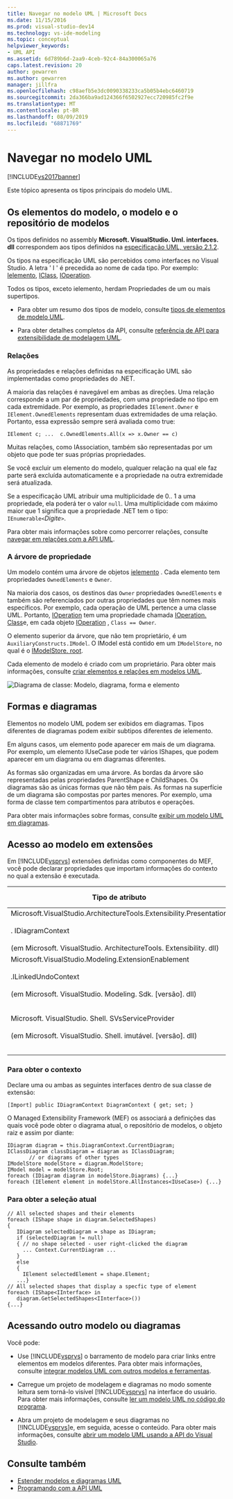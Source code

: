 ```yaml
---
title: Navegar no modelo UML | Microsoft Docs
ms.date: 11/15/2016
ms.prod: visual-studio-dev14
ms.technology: vs-ide-modeling
ms.topic: conceptual
helpviewer_keywords:
- UML API
ms.assetid: 6d789b6d-2aa9-4ceb-92c4-84a300065a76
caps.latest.revision: 20
author: gewarren
ms.author: gewarren
manager: jillfra
ms.openlocfilehash: c98aefb5e3dc0090338233ca5b05b4ebc6460719
ms.sourcegitcommit: 2da366ba9ad124366f6502927ecc720985fc2f9e
ms.translationtype: MT
ms.contentlocale: pt-BR
ms.lasthandoff: 08/09/2019
ms.locfileid: "68871769"
---
```

# <a name="navigate-the-uml-model"></a>Navegar no modelo UML
[!INCLUDE[vs2017banner](../includes/vs2017banner.md)]

Este tópico apresenta os tipos principais do modelo UML.

## <a name="the-model-elements-model-and-model-store"></a>Os elementos do modelo, o modelo e o repositório de modelos
 Os tipos definidos no assembly **Microsoft. VisualStudio. Uml. interfaces. dll** correspondem aos tipos definidos na [especificação UML, versão 2.1.2](http://www.omg.org/spec/UML/2.1.2/Superstructure/PDF/).

 Os tipos na especificação UML são percebidos como interfaces no Visual Studio. A letra ' I ' é precedida ao nome de cada tipo. Por exemplo:  [Ielemento](/previous-versions/dd516035(v=vs.140)), [IClass](/previous-versions/dd523539%28v%3dvs.140%29), [IOperation](/previous-versions/dd481186(v=vs.140)).

 Todos os tipos, exceto ielemento, herdam Propriedades de um ou mais supertipos.

- Para obter um resumo dos tipos de modelo, consulte [tipos de elementos de modelo UML](../modeling/uml-model-element-types.md).

- Para obter detalhes completos da API, consulte [referência de API para extensibilidade de modelagem UML](../modeling/api-reference-for-uml-modeling-extensibility.md).

### <a name="relationships"></a>Relações
 As propriedades e relações definidas na especificação UML são implementadas como propriedades do .NET.

 A maioria das relações é navegável em ambas as direções. Uma relação corresponde a um par de propriedades, com uma propriedade no tipo em cada extremidade. Por exemplo, as propriedades `IElement.Owner` e `IElement.OwnedElements` representam duas extremidades de uma relação. Portanto, essa expressão sempre será avaliada como true:

 `IElement c; ...  c.OwnedElements.All(x => x.Owner == c)`

 Muitas relações, como IAssociation, também são representadas por um objeto que pode ter suas próprias propriedades.

 Se você excluir um elemento do modelo, qualquer relação na qual ele faz parte será excluída automaticamente e a propriedade na outra extremidade será atualizada.

 Se a especificação UML atribuir uma multiplicidade de 0.. 1 a uma propriedade, ela poderá ter o valor `null`. Uma multiplicidade com máximo maior que 1 significa que a propriedade .NET tem o tipo: `IEnumerable<`*Digite*`>`.

 Para obter mais informações sobre como percorrer relações, consulte [navegar em relações com a API UML](../modeling/navigate-relationships-with-the-uml-api.md).

### <a name="the-ownership-tree"></a>A árvore de propriedade
 Um modelo contém uma árvore de objetos [ielemento](/previous-versions/dd516035(v=vs.140)) . Cada elemento tem propriedades `OwnedElements` e `Owner`.

 Na maioria dos casos, os destinos das `Owner` propriedades `OwnedElements` e também são referenciados por outras propriedades que têm nomes mais específicos. Por exemplo, cada operação de UML pertence a uma classe UML. Portanto, [IOperation](/previous-versions/dd481186(v=vs.140)) tem uma propriedade chamada [IOperation. Class](/previous-versions/dd473473%28v%3dvs.140%29)e, em cada objeto [IOperation](/previous-versions/dd481186(v=vs.140)) , `Class == Owner`.

 O elemento superior da árvore, que não tem proprietário, é um `AuxiliaryConstructs.IModel`. O IModel está contido em um `IModelStore`, no qual é o [IModelStore. root](/previous-versions/ee789368(v=vs.140)).

 Cada elemento de modelo é criado com um proprietário. Para obter mais informações, consulte [criar elementos e relações em modelos UML](../modeling/create-elements-and-relationships-in-uml-models.md).

 ![Diagrama de classe: Modelo, diagrama, forma e elemento](../modeling/media/uml-mm1.png)

## <a name="shapes-and-diagrams"></a>Formas e diagramas
 Elementos no modelo UML podem ser exibidos em diagramas. Tipos diferentes de diagramas podem exibir subtipos diferentes de ielemento.

 Em alguns casos, um elemento pode aparecer em mais de um diagrama. Por exemplo, um elemento IUseCase pode ter vários IShapes, que podem aparecer em um diagrama ou em diagramas diferentes.

 As formas são organizadas em uma árvore. As bordas da árvore são representadas pelas propriedades ParentShape e ChildShapes. Os diagramas são as únicas formas que não têm pais. As formas na superfície de um diagrama são compostas por partes menores. Por exemplo, uma forma de classe tem compartimentos para atributos e operações.

 Para obter mais informações sobre formas, consulte [exibir um modelo UML em diagramas](../modeling/display-a-uml-model-on-diagrams.md).

## <a name="access-to-the-model-in-extensions"></a>Acesso ao modelo em extensões
 Em [!INCLUDE[vsprvs](../includes/vsprvs-md.md)] extensões definidas como componentes do MEF, você pode declarar propriedades que importam informações do contexto no qual a extensão é executada.

|Tipo de atributo|O que fornece acesso a|Mais informações|
|--------------------|----------------------------------|----------------------|
|Microsoft.VisualStudio.ArchitectureTools.Extensibility.Presentation<br /><br /> . IDiagramContext<br /><br /> (em Microsoft. VisualStudio. ArchitectureTools. Extensibility. dll)|O diagrama de foco atual.|[Definir um comando de menu em um diagrama de modelagem](../modeling/define-a-menu-command-on-a-modeling-diagram.md)|
|Microsoft.VisualStudio.Modeling.ExtensionEnablement<br /><br /> .ILinkedUndoContext<br /><br /> (em Microsoft. VisualStudio. Modeling. Sdk. [versão]. dll)|Permite agrupar alterações em transações.|[Vincular atualizações de modelo UML usando transações](../modeling/link-uml-model-updates-by-using-transactions.md)|
|Microsoft. VisualStudio. Shell. SVsServiceProvider<br /><br /> (em Microsoft. VisualStudio. Shell. imutável. [versão]. dll)|O host [!INCLUDE[vsprvs](../includes/vsprvs-md.md)]. A partir daí, você pode acessar arquivos, projetos e outros aspectos.|[Abrir um modelo UML usando a API do Visual Studio](../modeling/open-a-uml-model-by-using-the-visual-studio-api.md)|

### <a name="to-get-the-context"></a>Para obter o contexto
 Declare uma ou ambas as seguintes interfaces dentro de sua classe de extensão:

```
[Import] public IDiagramContext DiagramContext { get; set; }

```

 O Managed Extensibility Framework (MEF) os associará a definições das quais você pode obter o diagrama atual, o repositório de modelos, o objeto raiz e assim por diante:

```
IDiagram diagram = this.DiagramContext.CurrentDiagram;
IClassDiagram classDiagram = diagram as IClassDiagram;
       // or diagrams of other types
IModelStore modelStore = diagram.ModelStore;
IModel model = modelStore.Root;
foreach (IDiagram diagram in modelStore.Diagrams) {...}
foreach (IElement element in modelStore.AllInstances<IUseCase>) {...}
```

### <a name="to-get-the-current-selection"></a>Para obter a seleção atual

```
// All selected shapes and their elements
foreach (IShape shape in diagram.SelectedShapes)
{
   IDiagram selectedDiagram = shape as IDiagram;
   if (selectedDiagram != null)
   { // no shape selected - user right-clicked the diagram
     ... Context.CurrentDiagram ...
   }
   else
   {
     IElement selectedElement = shape.Element;
   ...}
// All selected shapes that display a specfic type of element
foreach (IShape<IInterface> in
   diagram.GetSelectedShapes<IInterface>())
{...}
```

## <a name="accessing-another-model-or-diagrams"></a>Acessando outro modelo ou diagramas
 Você pode:

- Use [!INCLUDE[vsprvs](../includes/vsprvs-md.md)] o barramento de modelo para criar links entre elementos em modelos diferentes. Para obter mais informações, consulte [integrar modelos UML com outros modelos e ferramentas](../modeling/integrate-uml-models-with-other-models-and-tools.md).

- Carregue um projeto de modelagem e diagramas no modo somente leitura sem torná-lo visível [!INCLUDE[vsprvs](../includes/vsprvs-md.md)] na interface do usuário. Para obter mais informações, consulte [ler um modelo UML no código do programa](../modeling/read-a-uml-model-in-program-code.md).

- Abra um projeto de modelagem e seus diagramas no [!INCLUDE[vsprvs](../includes/vsprvs-md.md)]e, em seguida, acesse o conteúdo. Para obter mais informações, consulte [abrir um modelo UML usando a API do Visual Studio](../modeling/open-a-uml-model-by-using-the-visual-studio-api.md).

## <a name="see-also"></a>Consulte também

- [Estender modelos e diagramas UML](../modeling/extend-uml-models-and-diagrams.md)
- [Programando com a API UML](../modeling/programming-with-the-uml-api.md)
